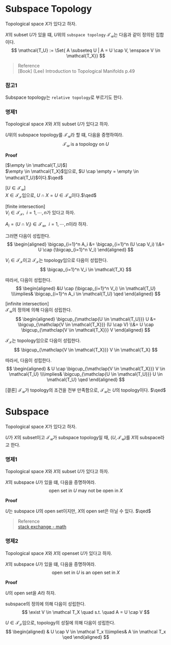 # Subspace Topology
Topological space $X$가 있다고 하자.

$X$의 subset $U$가 있을 떄, $U$위의 `subspace topology` $\mathcal{T_U}$는 다음과 같이 정의된 집합이다.
$$ \mathcal{T_U} := \Set{ A \subseteq U | A = U \cap V, \enspace V \in \mathcal{T_X}} $$

> Reference  
> [Book] (Lee) Introduction to Topological Manifolds p.49

### 참고1
Subspace topology는 `relative topology`로 부르기도 한다.

### 명제1
Topological space $X$와 $X$의 subset $U$가 있다고 하자.

$U$위의 subspace topology를 $\mathcal{T_U}$라 할 떄, 다음을 증명하여라.
$$ \mathcal{T_U} \text{ is a topology on } U $$

**Proof**

[$\empty \in \mathcal{T_U}$]  
$\empty \in \mathcal{T_X}$임으로, $U \cap \empty = \empty \in \mathcal{T_U}$이다.$\qed$

[$U \in \mathcal{T_U}$]  
$X \in \mathcal{T_X}$임으로, $U \cap X = U \in \mathcal{T_U}$이다.$\qed$ 

[finite intersection]  
$V_i \in \mathcal{T_X}, \enspace i = 1, \cdots, n$가 있다고 하자.

$A_i = (U \cap V_i) \in \mathcal{T_U}, \enspace i = 1, \cdots, n$이라 하자.

그러면 다음이 성립한다.
$$ \begin{aligned} \bigcap_{i=1}^n A_i &= \bigcap_{i=1}^n (U \cap V_i) \\&= U \cap (\bigcap_{i=1}^n V_i)  \end{aligned}  $$

$V_i \in \mathcal{T_X}$이고 $\mathcal{T_X}$는 topology임으로 다음이 성립한다.
$$ \bigcap_{i=1}^n V_i \in \mathcal{T_X} $$

따라서, 다음이 성립한다.
$$ \begin{aligned} &U \cap (\bigcap_{i=1}^n V_i) \in \mathcal{T_U} \\\implies& \bigcap_{i=1}^n A_i \in \mathcal{T_U} \qed \end{aligned} $$

[infinite intersection]  
$\mathcal{T_U}$의 정의에 의해 다음이 성립한다.
$$ \begin{aligned} \bigcup_{\mathclap{U \in \mathcal{T_U}}} U &= \bigcup_{\mathclap{V \in \mathcal{T_X}}} (U \cap V) \\&=  U \cap \bigcup_{\mathclap{V \in \mathcal{T_X}}} V \end{aligned} $$

$\mathcal{T_X}$는 topology임으로 다음이 성립한다.
$$ \bigcup_{\mathclap{V \in \mathcal{T_X}}} V \in \mathcal{T_X} $$

따라서, 다음이 성립한다.
$$ \begin{aligned} & U \cap \bigcup_{\mathclap{V \in \mathcal{T_X}}} V \in \mathcal{T_U} \\\implies& \bigcup_{\mathclap{U \in \mathcal{T_U}}} U \in \mathcal{T_U} \qed \end{aligned} $$

[결론]
$\mathcal{T_U}$가 topology의 조건을 전부 만족함으로, $\mathcal{T_U}$는 $U$의 topology이다. $\qed$

# Subspace
Topological space $X$가 있다고 하자.

$U$가 $X$의 subset이고 $\mathcal{T_U}$가 subspace topology일 때, $(U,\mathcal{T_U})$를 $X$의 subspace라고 한다.

### 명제1
Topological space $X$와 $X$의 subset $U$가 있다고 하자.

$X$의 subspace $U$가 있을 떄, 다음을 증명하여라.
$$ \text{open set in }U \text{ may not be open in } X $$

**Proof**

$U$는 subspace $U$의 open set이지만, $X$의 open set은 아닐 수 있다. $\qed$

> Reference  
> [stack exchange - math](https://math.stackexchange.com/questions/1138151/show-that-a-set-that-is-open-in-the-subspace-topology-is-open-in-the-full-space)

### 명제2
Topological space $X$와 $X$의 openset $U$가 있다고 하자.

$X$의 subspace $U$가 있을 떄, 다음을 증명하여라.
$$ \text{open set in }U \text{ is an open set in } X $$

**Proof**

$U$의 open set을 $A$라 하자.

subspace의 정의에 의해 다음이 성립한다.
$$ \exist V \in \mathcal T_X \quad s.t. \quad A = U \cap V $$

$U \in \mathcal{T_X}$임으로, topology의 성질에 의해 다음이 성립한다.
$$ \begin{aligned} & U \cap V \in \mathcal T_x \\\implies& A \in \mathcal T_x \qed \end{aligned} $$